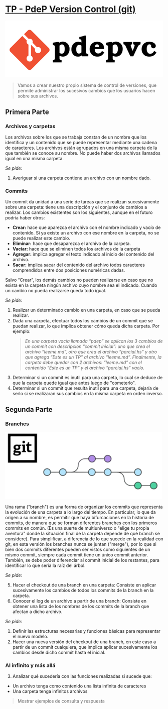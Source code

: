 # [TP - PdeP Version Control (git)](https://docs.google.com/document/d/1kwGZ4euM5BwcnPnx1TO9tD6mFcHKPl59uQYIyyBVO_E/edit)

![](pdepvc.png)

> Vamos a crear nuestro propio sistema de control de versiones, que permite administrar los sucesivos cambios que los usuarios hacen sobre sus archivos.

## Primera Parte
### Archivos y carpetas
Los archivos sobre los que se trabaja constan de un nombre que los identifica y un contenido que se puede representar mediante una cadena de caracteres. Los archivos están agrupados en una misma carpeta de la que también se conoce su nombre. No puede haber dos archivos llamados igual en una misma carpeta. 

_Se pide:_
1. Averiguar si una carpeta contiene un archivo con un nombre dado.


### Commits
Un commit da unidad a una serie de tareas que se realizan sucesivamente sobre una carpeta: tiene una descripción y el conjunto de cambios a realizar. Los cambios existentes son los siguientes, aunque en el futuro podría haber otros: 
- **Crear:** hace que aparezca el archivo con el nombre indicado y vacío de contenido. Si ya existe un archivo con ese nombre en la carpeta, no se puede realizar este cambio.
- **Eliminar:** hace que desaparezca el archivo de la carpeta. 
- **Vaciar:** hace que se eliminen todos los archivos de la carpeta
- **Agregar:** implica agregar el texto indicado al inicio del contenido del archivo.
- **Sacar:** implica sacar del contenido del archivo todos caracteres comprendidos entre dos posiciones numéricas dadas.

Salvo “Crear”, los demás cambios no pueden realizarse en caso que no exista en la carpeta ningún archivo cuyo nombre sea el indicado. Cuando un cambio no pueda realizarse queda todo igual.

_Se pide:_

1. Realizar un determinado cambio en una carpeta, en caso que se pueda realizar.
2. Dada una carpeta, efectuar todos los cambios de un commit que se puedan realizar, lo que implica obtener cómo queda dicha carpeta. Por ejemplo:
    > _En una carpeta vacía llamada “pdep” se aplican los 3 cambios de un commit con descripcion "commit inicial”: uno que crea el archivo “leeme.md”, otro que crea el archivo “parcial.hs” y otro que agrega “Este es un TP” al archivo “leeme.md”. Finalmente, la carpeta debe quedar con 2 archivos: “leeme.md” con el contenido “Este es un TP” y el archivo “parcial.hs” vacío._
3. Determinar si un commit es inutil para una carpeta, lo cual se deduce de que la carpeta quede igual que antes luego de "cometerlo". 
4. Determinar si un commit que resulta inutil para una carpeta, dejaría de serlo si se realizaran sus cambios en la misma carpeta en orden inverso.  


## Segunda Parte
### Branches

![](branches.png)

Una rama ("branch") es una forma de organizar los commits que representa la evolución de una carpeta a lo largo del tiempo. En particular, lo que da origen a su nombre, es permitir que haya bifurcaciones en la historia de commits, de manera que se forman diferentes branches con los primeros commits en común. (Es una suerte de multiuniverso o "elige tu propia aventura" donde la situación final de la carpeta depende de qué branch se considere). Para simplificar, a diferencia de lo que sucede en la realidad con git, en esta versión los branches nunca se juntan ("merge"), por lo que si bien dos commits diferentes pueden ser vistos como siguientes de un mismo commit, siempre cada commit tiene un único commit anterior. También, se debe poder diferenciar al commit inicial de los restantes, para identificar lo que sería la raíz del árbol.  

_Se pide:_

5. Hacer el checkout de una branch en una carpeta: Consiste en aplicar sucesivamente los cambios de todos los commits de la branch en la carpeta.
6. Conocer el log de un archivo a partir de una branch: Consiste en obtener una lista de los nombres de los commits de la branch que afectan a dicho archivo.

_Se pide:_
1. Definir las estructuras necesarias y funciones básicas para representar el nuevo modelo.
2. Hacer una nueva versión del checkout de una branch, en este caso a partir de un commit cualquiera, que implica aplicar sucesivamente los cambios desde dicho commit hasta el inicial. 

### Al infinito y más allá
3. Analizar qué sucedería con las funciones realizadas si sucede que:
- Un archivo tenga como contenido una lista infinita de caracteres
- Una carpeta tenga infinitos archivos
> Mostrar ejemplos de consulta y respuesta
